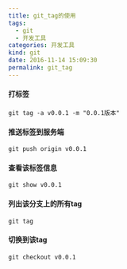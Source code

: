 ```yaml
---
title: git_tag的使用
tags:
  - git
  - 开发工具
categories: 开发工具
kind: git
date: 2016-11-14 15:09:30
permalink: git_tag
---
```



#### 打标签

```{bash}
git tag -a v0.0.1 -m "0.0.1版本"
```

#### 推送标签到服务端
```{bash}
git push origin v0.0.1
```

#### 查看该标签信息

```{bash}
git show v0.0.1
```

#### 列出该分支上的所有tag

```{bash}
git tag
```


#### 切换到该tag
```{bash}
git checkout v0.0.1
```
